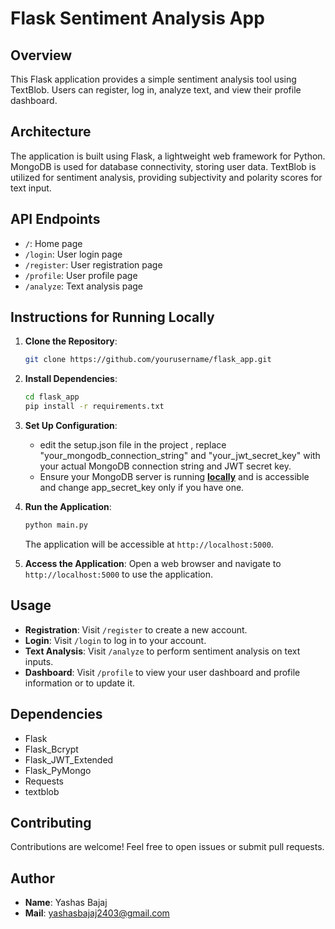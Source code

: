 # Flask Sentiment Analysis App

## Overview

This Flask application provides a simple sentiment analysis tool using TextBlob. Users can register, log in, analyze text, and view their profile dashboard.

## Architecture

The application is built using Flask, a lightweight web framework for Python. MongoDB is used for database connectivity, storing user data. TextBlob is utilized for sentiment analysis, providing subjectivity and polarity scores for text input.

## API Endpoints

- `/`: Home page
- `/login`: User login page
- `/register`: User registration page
- `/profile`: User profile page
- `/analyze`: Text analysis page

## Instructions for Running Locally

1. **Clone the Repository**:
   ```bash
   git clone https://github.com/yourusername/flask_app.git
   ```

2. **Install Dependencies**:
   ```bash
   cd flask_app
   pip install -r requirements.txt
   ```

3. **Set Up Configuration**:
   - edit the setup.json file in the project , replace "your_mongodb_connection_string" and "your_jwt_secret_key" with your actual MongoDB connection string and JWT secret key.
   - Ensure your MongoDB server is running <ins>**locally**</ins> and is accessible and change app_secret_key only if you have one. 

4. **Run the Application**:
   ```bash
   python main.py
   ```
   The application will be accessible at `http://localhost:5000`.

5. **Access the Application**:
   Open a web browser and navigate to `http://localhost:5000` to use the application.

## Usage

- **Registration**: Visit `/register` to create a new account.
- **Login**: Visit `/login` to log in to your account.
- **Text Analysis**: Visit `/analyze` to perform sentiment analysis on text inputs.
- **Dashboard**: Visit `/profile` to view your user dashboard and profile information or to update it.

## Dependencies

- Flask
- Flask_Bcrypt
- Flask_JWT_Extended
- Flask_PyMongo
- Requests
- textblob

## Contributing

Contributions are welcome! Feel free to open issues or submit pull requests.

## Author

- **Name**: Yashas Bajaj
- **Mail**: yashasbajaj2403@gmail.com


